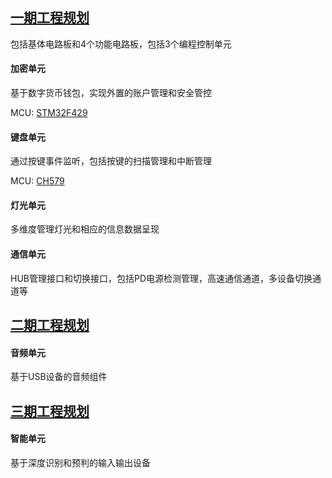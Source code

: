 ﻿## [一期工程规划](https://github.com/Qful/keyboard) 

包括基体电路板和4个功能电路板，包括3个编程控制单元

#### 加密单元

基于数字货币钱包，实现外置的账户管理和安全管控

MCU: [STM32F429](https://github.com/sochub/STM32F429I)

#### 键盘单元

通过按键事件监听，包括按键的扫描管理和中断管理

MCU: [CH579](https://github.com/sochub/CH579)

#### 灯光单元

多维度管理灯光和相应的信息数据呈现

#### 通信单元

HUB管理接口和切换接口，包括PD电源检测管理，高速通信通道，多设备切换通道等

## [二期工程规划](https://github.com/Qful/keyboard) 

#### 音频单元

基于USB设备的音频组件


## [三期工程规划](https://github.com/Qful/keyboard) 

#### 智能单元

基于深度识别和预判的输入输出设备

